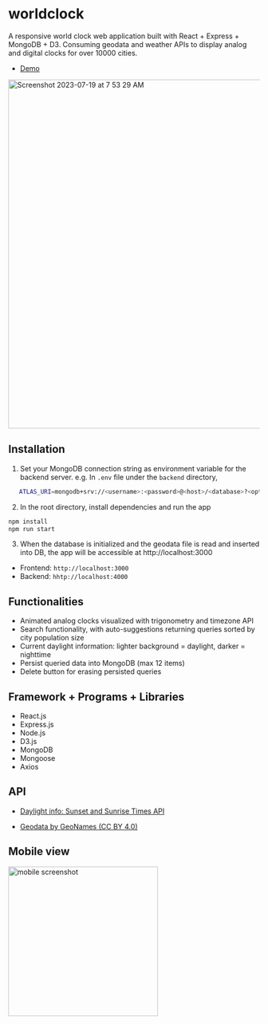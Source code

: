 # worldclock

A responsive world clock web application built with React + Express + MongoDB + D3. Consuming geodata and weather APIs to display analog and digital clocks for over 10000 cities.

* [Demo](https://worldclock-frontend.vercel.app/)


<img width="700" alt="Screenshot 2023-07-19 at 7 53 29 AM" src="https://github.com/gyhn2/worldclock/assets/80073085/52cf9212-c3fd-4859-bd94-1ccaad98198b">

## Installation
1. Set your MongoDB connection string as environment variable for the backend server.
e.g. In `.env` file under the `backend` directory,
```bash
   ATLAS_URI=mongodb+srv://<username>:<password>@<host>/<database>?<options>
```

2. In the root directory, install dependencies and run the app 
```bash
npm install
npm run start
```

3. When the database is initialized and the geodata file is read and inserted into DB, the app will be accessible at http://localhost:3000

* Frontend: `http://localhost:3000`
* Backend: `hhtp://localhost:4000`

## Functionalities

* Animated analog clocks visualized with trigonometry and timezone API
* Search functionality, with auto-suggestions returning queries sorted by city population size
* Current daylight information: lighter background = daylight, darker = nighttime
* Persist queried data into MongoDB (max 12 items) 
* Delete button for erasing persisted queries

## Framework + Programs + Libraries

* React.js
* Express.js
* Node.js
* D3.js
* MongoDB
* Mongoose
* Axios

## API
* [Daylight info: Sunset and Sunrise Times API](https://sunrisesunset.io/api/)

* [Geodata by GeoNames (CC BY 4.0)](https://public.opendatasoft.com/explore/dataset/geonames-all-cities-with-a-population-1000/information/?disjunctive.cou_name_en&sort=population)


## Mobile view
<img width="300" alt="mobile screenshot" src="https://github.com/gyhn2/worldclock/assets/80073085/1b6559cd-8276-4692-b447-8359f84e7e8b">

